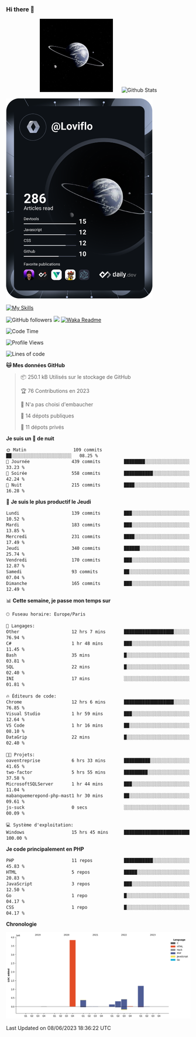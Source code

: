 ### Hi there 👋

<p align="center">
  <img src="https://github.com/Loviflo/Loviflo/blob/main/img/portrait.jpg" alt="Loviflo" height="200" style="margin-right: 20px"/>
  <img src="https://github-readme-stats.vercel.app/api?username=Loviflo&show_icons=true&theme=graywhite" alt="Github Stats" />
</p>

<a href="https://app.daily.dev/loviflo"><img src="https://github.com/loviflo/loviflo/blob/main/devcard.svg" width="400" alt="Loviflo's Dev Card"/></a>


[![My Skills](https://skillicons.dev/icons?i=php,laravel,symfony,mysql,js,ts,html,css,sass,angular,docker,webpack,vscode,figma,git,github,gitlab)](https://skillicons.dev)


![GitHub followers](https://img.shields.io/github/followers/Loviflo?label=Follow&style=social)
![](https://visitor-badge.glitch.me/badge?page_id=Loviflo.Loviflo)
[![Waka Readme](https://github.com/Loviflo/Loviflo/actions/workflows/update-stats.yml/badge.svg)](https://github.com/Loviflo/Loviflo/actions/workflows/update-stats.yml)

<!--START_SECTION:waka-->
![Code Time](http://img.shields.io/badge/Code%20Time-1%2C212%20hrs%2058%20mins-blue)

![Profile Views](http://img.shields.io/badge/Vues%20du%20profil-0-blue)

![Lines of code](https://img.shields.io/badge/Depuis%20Hello%20World%2C%20j%27ai%20%C3%A9crit-6.2%20million%20Lignes%20de%20code-blue)

**🐱 Mes données GitHub** 

> 📦 250.1 kB Utilisés sur le stockage de GitHub 
 > 
> 🏆 76 Contributions en 2023
 > 
> 🚫 N'a pas choisi d'embaucher
 > 
> 📜 14 dépots publiques 
 > 
> 🔑 11 dépots privés 
 > 
**Je suis un 🦉 de nuit** 

```text
🌞 Matin                  109 commits         ██░░░░░░░░░░░░░░░░░░░░░░░   08.25 % 
🌆 Journée                439 commits         ████████░░░░░░░░░░░░░░░░░   33.23 % 
🌃 Soirée                 558 commits         ███████████░░░░░░░░░░░░░░   42.24 % 
🌙 Nuit                   215 commits         ████░░░░░░░░░░░░░░░░░░░░░   16.28 % 
```
📅 **Je suis le plus productif le Jeudi** 

```text
Lundi                    139 commits         ███░░░░░░░░░░░░░░░░░░░░░░   10.52 % 
Mardi                    183 commits         ███░░░░░░░░░░░░░░░░░░░░░░   13.85 % 
Mercredi                 231 commits         ████░░░░░░░░░░░░░░░░░░░░░   17.49 % 
Jeudi                    340 commits         ██████░░░░░░░░░░░░░░░░░░░   25.74 % 
Vendredi                 170 commits         ███░░░░░░░░░░░░░░░░░░░░░░   12.87 % 
Samedi                   93 commits          ██░░░░░░░░░░░░░░░░░░░░░░░   07.04 % 
Dimanche                 165 commits         ███░░░░░░░░░░░░░░░░░░░░░░   12.49 % 
```


📊 **Cette semaine, je passe mon temps sur** 

```text
🕑︎ Fuseau horaire: Europe/Paris

💬 Langages: 
Other                    12 hrs 7 mins       ███████████████████░░░░░░   76.94 % 
C#                       1 hr 48 mins        ███░░░░░░░░░░░░░░░░░░░░░░   11.45 % 
Bash                     35 mins             █░░░░░░░░░░░░░░░░░░░░░░░░   03.81 % 
SQL                      22 mins             █░░░░░░░░░░░░░░░░░░░░░░░░   02.40 % 
INI                      17 mins             ░░░░░░░░░░░░░░░░░░░░░░░░░   01.81 % 

🔥 Éditeurs de code: 
Chrome                   12 hrs 6 mins       ███████████████████░░░░░░   76.85 % 
Visual Studio            1 hr 59 mins        ███░░░░░░░░░░░░░░░░░░░░░░   12.64 % 
VS Code                  1 hr 16 mins        ██░░░░░░░░░░░░░░░░░░░░░░░   08.10 % 
DataGrip                 22 mins             █░░░░░░░░░░░░░░░░░░░░░░░░   02.40 % 

🐱‍💻 Projets: 
oaventreprise            6 hrs 33 mins       ██████████░░░░░░░░░░░░░░░   41.65 % 
two-factor               5 hrs 55 mins       █████████░░░░░░░░░░░░░░░░   37.58 % 
MicrosoftSQLServer       1 hr 44 mins        ███░░░░░░░░░░░░░░░░░░░░░░   11.04 % 
mabanquemerepond-php-mast1 hr 30 mins        ██░░░░░░░░░░░░░░░░░░░░░░░   09.61 % 
js-suck                  0 secs              ░░░░░░░░░░░░░░░░░░░░░░░░░   00.09 % 

💻 Système d'exploitation: 
Windows                  15 hrs 45 mins      █████████████████████████   100.00 % 
```

**Je code principalement en PHP** 

```text
PHP                      11 repos            ███████████░░░░░░░░░░░░░░   45.83 % 
HTML                     5 repos             █████░░░░░░░░░░░░░░░░░░░░   20.83 % 
JavaScript               3 repos             ███░░░░░░░░░░░░░░░░░░░░░░   12.50 % 
Go                       1 repo              █░░░░░░░░░░░░░░░░░░░░░░░░   04.17 % 
CSS                      1 repo              █░░░░░░░░░░░░░░░░░░░░░░░░   04.17 % 
```



**Chronologie**

![Lines of Code chart](https://raw.githubusercontent.com/Loviflo/Loviflo/main/assets/bar_graph.png)


 Last Updated on 08/06/2023 18:36:22 UTC
<!--END_SECTION:waka-->
